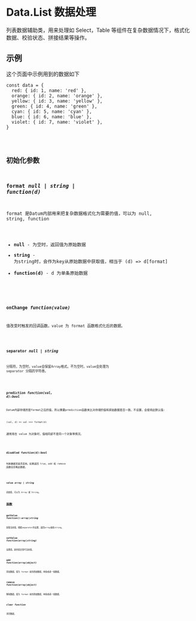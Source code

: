 # Data.List 数据处理

列表数据辅助类，用来处理如 Select，Table 等组件在复杂数据情况下，格式化数据、校验状态、拼接结果等操作。


## 示例

这个页面中示例用到的数据如下
```
const data = {
  red: { id: 1, name: 'red' },
  orange: { id: 2, name: 'orange' },
  yellow: { id: 3, name: 'yellow' },
  green: { id: 4, name: 'green' },
  cyan: { id: 5, name: 'cyan' },
  blue: { id: 6, name: 'blue' },
  violet: { id: 7, name: 'violet' },
}
```
<code name="example" />

## 初始化参数

### format  *null | string | function(d)*
format 是Datum内部用来把复杂数据格式化为需要的值，可以为 null, string, function

- **null** - 为空时，返回值为原始数据
- **string** - 为string时，会作为key从原始数据中获取值，相当于 (d) => d\[format]
- **function(d)** - d 为单条原始数据

<code name="format" />

### onChange *function(value)*
值改变时触发的回调函数。value 为 format 函数格式化后的数据。

<code name="onchange" />

### separator *null | string*
分隔符。为空时，value会保留Array格式。不为空时，value会处理为 separator 分隔的字符串。

<code name="separator" />

### prediction *function(val, d):bool*
Datum内部存储的是format之后的值，所以需要prediction函数来比对存储的值和原始数据是否一致。不设置，会使用此默认值:
```
(val, d) => val === format(d)
```

通常用在 value 为对象时，值相同却不是同一个对象等情况。

<code name="prediction" />

### disabled *function(d):bool*
判断数据项是否禁用。如果返回 true，add 和 remove 函数会忽略此数据。

<code name="disabled" />

### value *array | string*
初始值，可以为 Array 或 String。

## 函数

### getValue *function():array|string*
获取当前值。根据separator的设置，返回array或者string。

### setValue *function(array|string)*
设置值。新的值会替代当前值。

### add *function(array|object)*
添加数据。值为 format 前的原始数据，单条或者一组数据。

### remove *function(array|object)*
移除数据。值为 format 前的原始数据，单条或者一组数据。

### clear *function*
清空数据。